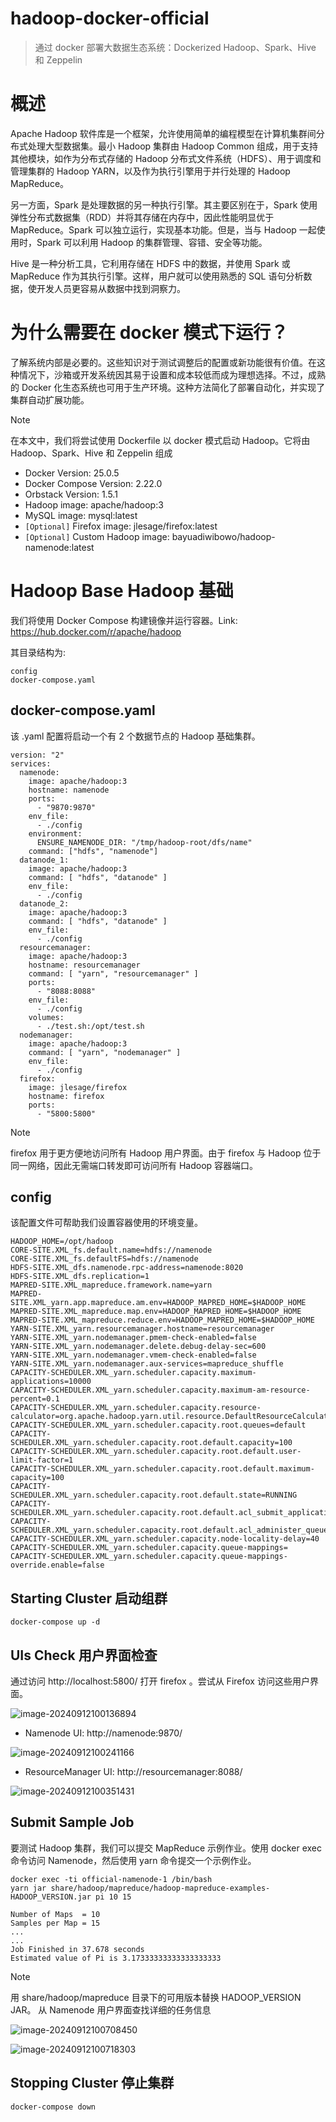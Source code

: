# hadoop-docker-official

> 通过 docker 部署大数据生态系统：Dockerized Hadoop、Spark、Hive 和 Zeppelin

# 概述

Apache Hadoop 软件库是一个框架，允许使用简单的编程模型在计算机集群间分布式处理大型数据集。最小 Hadoop 集群由 Hadoop Common
组成，用于支持其他模块，如作为分布式存储的 Hadoop 分布式文件系统（HDFS）、用于调度和管理集群的 Hadoop YARN，以及作为执行引擎用于并行处理的
Hadoop MapReduce。

另一方面，Spark 是处理数据的另一种执行引擎。其主要区别在于，Spark 使用弹性分布式数据集（RDD）并将其存储在内存中，因此性能明显优于
MapReduce。Spark 可以独立运行，实现基本功能。但是，当与 Hadoop 一起使用时，Spark 可以利用 Hadoop 的集群管理、容错、安全等功能。

Hive 是一种分析工具，它利用存储在 HDFS 中的数据，并使用 Spark 或 MapReduce 作为其执行引擎。这样，用户就可以使用熟悉的 SQL
语句分析数据，使开发人员更容易从数据中找到洞察力。

# 为什么需要在 docker 模式下运行？

了解系统内部是必要的。这些知识对于测试调整后的配置或新功能很有价值。在这种情况下，沙箱或开发系统因其易于设置和成本较低而成为理想选择。不过，成熟的
Docker 化生态系统也可用于生产环境。这种方法简化了部署自动化，并实现了集群自动扩展功能。

> [!NOTE]
> 在本文中，我们将尝试使用 Dockerfile 以 docker 模式启动 Hadoop。它将由 Hadoop、Spark、Hive 和 Zeppelin 组成

- Docker Version: 25.0.5
- Docker Compose Version: 2.22.0
- Orbstack Version: 1.5.1
- Hadoop image: apache/hadoop:3
- MySQL image: mysql:latest
- `[Optional]` Firefox image: jlesage/firefox:latest
- `[Optional]` Custom Hadoop image: bayuadiwibowo/hadoop-namenode:latest

# Hadoop Base Hadoop 基础

我们将使用 Docker Compose 构建镜像并运行容器。Link: https://hub.docker.com/r/apache/hadoop

其目录结构为:

```shell
config
docker-compose.yaml
```

## docker-compose.yaml

该 .yaml 配置将启动一个有 2 个数据节点的 Hadoop 基础集群。

```shell
version: "2"
services:
  namenode:
    image: apache/hadoop:3
    hostname: namenode
    ports:
      - "9870:9870"
    env_file:
      - ./config
    environment:
      ENSURE_NAMENODE_DIR: "/tmp/hadoop-root/dfs/name"
    command: ["hdfs", "namenode"]
  datanode_1:
    image: apache/hadoop:3
    command: [ "hdfs", "datanode" ]
    env_file:
      - ./config
  datanode_2:
    image: apache/hadoop:3
    command: [ "hdfs", "datanode" ]
    env_file:
      - ./config
  resourcemanager:
    image: apache/hadoop:3
    hostname: resourcemanager
    command: [ "yarn", "resourcemanager" ]
    ports:
      - "8088:8088"
    env_file:
      - ./config
    volumes:
      - ./test.sh:/opt/test.sh
  nodemanager:
    image: apache/hadoop:3
    command: [ "yarn", "nodemanager" ]
    env_file:
      - ./config
  firefox:
    image: jlesage/firefox
    hostname: firefox
    ports:
      - "5800:5800"
```

> [!NOTE]
> firefox 用于更方便地访问所有 Hadoop 用户界面。由于 firefox 与 Hadoop 位于同一网络，因此无需端口转发即可访问所有 Hadoop
> 容器端口。

## config

该配置文件可帮助我们设置容器使用的环境变量。

```shell
HADOOP_HOME=/opt/hadoop
CORE-SITE.XML_fs.default.name=hdfs://namenode
CORE-SITE.XML_fs.defaultFS=hdfs://namenode
HDFS-SITE.XML_dfs.namenode.rpc-address=namenode:8020
HDFS-SITE.XML_dfs.replication=1
MAPRED-SITE.XML_mapreduce.framework.name=yarn
MAPRED-SITE.XML_yarn.app.mapreduce.am.env=HADOOP_MAPRED_HOME=$HADOOP_HOME
MAPRED-SITE.XML_mapreduce.map.env=HADOOP_MAPRED_HOME=$HADOOP_HOME
MAPRED-SITE.XML_mapreduce.reduce.env=HADOOP_MAPRED_HOME=$HADOOP_HOME
YARN-SITE.XML_yarn.resourcemanager.hostname=resourcemanager
YARN-SITE.XML_yarn.nodemanager.pmem-check-enabled=false
YARN-SITE.XML_yarn.nodemanager.delete.debug-delay-sec=600
YARN-SITE.XML_yarn.nodemanager.vmem-check-enabled=false
YARN-SITE.XML_yarn.nodemanager.aux-services=mapreduce_shuffle
CAPACITY-SCHEDULER.XML_yarn.scheduler.capacity.maximum-applications=10000
CAPACITY-SCHEDULER.XML_yarn.scheduler.capacity.maximum-am-resource-percent=0.1
CAPACITY-SCHEDULER.XML_yarn.scheduler.capacity.resource-calculator=org.apache.hadoop.yarn.util.resource.DefaultResourceCalculator
CAPACITY-SCHEDULER.XML_yarn.scheduler.capacity.root.queues=default
CAPACITY-SCHEDULER.XML_yarn.scheduler.capacity.root.default.capacity=100
CAPACITY-SCHEDULER.XML_yarn.scheduler.capacity.root.default.user-limit-factor=1
CAPACITY-SCHEDULER.XML_yarn.scheduler.capacity.root.default.maximum-capacity=100
CAPACITY-SCHEDULER.XML_yarn.scheduler.capacity.root.default.state=RUNNING
CAPACITY-SCHEDULER.XML_yarn.scheduler.capacity.root.default.acl_submit_applications=*
CAPACITY-SCHEDULER.XML_yarn.scheduler.capacity.root.default.acl_administer_queue=*
CAPACITY-SCHEDULER.XML_yarn.scheduler.capacity.node-locality-delay=40
CAPACITY-SCHEDULER.XML_yarn.scheduler.capacity.queue-mappings=
CAPACITY-SCHEDULER.XML_yarn.scheduler.capacity.queue-mappings-override.enable=false
```

## Starting Cluster 启动组群

```shell
docker-compose up -d
```

## UIs Check 用户界面检查

通过访问 http://localhost:5800/ 打开 firefox 。尝试从 Firefox 访问这些用户界面。

![image-20240912100136894](C:\Users\mcdd2024\AppData\Roaming\Typora\typora-user-images\image-20240912100136894.png)

- Namenode UI: http://namenode:9870/

![image-20240912100241166](C:\Users\mcdd2024\AppData\Roaming\Typora\typora-user-images\image-20240912100241166.png)

- ResourceManager UI: http://resourcemanager:8088/

![image-20240912100351431](C:\Users\mcdd2024\AppData\Roaming\Typora\typora-user-images\image-20240912100351431.png)

## Submit Sample Job

要测试 Hadoop 集群，我们可以提交 MapReduce 示例作业。使用 docker exec 命令访问 Namenode，然后使用 yarn 命令提交一个示例作业。

```shell
docker exec -ti official-namenode-1 /bin/bash
yarn jar share/hadoop/mapreduce/hadoop-mapreduce-examples-HADOOP_VERSION.jar pi 10 15

Number of Maps  = 10
Samples per Map = 15
...
...
Job Finished in 37.678 seconds
Estimated value of Pi is 3.17333333333333333333
```

> [!NOTE]
> 用 share/hadoop/mapreduce 目录下的可用版本替换 HADOOP_VERSION JAR。
> 从 Namenode 用户界面查找详细的任务信息

![image-20240912100708450](C:\Users\mcdd2024\AppData\Roaming\Typora\typora-user-images\image-20240912100708450.png)

![image-20240912100718303](C:\Users\mcdd2024\AppData\Roaming\Typora\typora-user-images\image-20240912100718303.png)

## Stopping Cluster 停止集群

```shell
docker-compose down
```

# 
